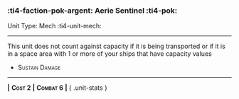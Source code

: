 ### :ti4-faction-pok-argent: **Aerie Sentinel** :ti4-pok:

Unit Type: Mech :ti4-unit-mech:

---

This unit does not count against capacity if it is being transported or if it is in a space area with 1 or more of your ships that have capacity values

* <span style="font-variant:small-caps;">Sustain Damage</span> 

---

__|__ <span style="font-variant:small-caps;white-space: nowrap;">**Cost 2**</span> __|__ <span style="font-variant:small-caps;white-space: nowrap;">**Combat 6**</span> __|__
{ .unit-stats }
